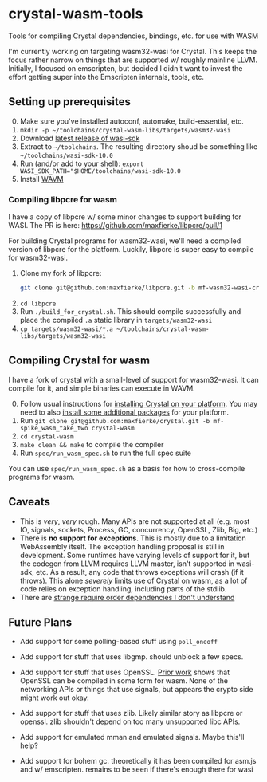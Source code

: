 # crystal-wasm-tools
Tools for compiling Crystal dependencies, bindings, etc. for use with WASM

I'm currently working on targeting wasm32-wasi for Crystal. This keeps the focus
rather narrow on things that are supported w/ roughly mainline LLVM. Initially,
I focused on emscripten, but decided I didn't want to invest the effort getting
super into the Emscripten internals, tools, etc.

## Setting up prerequisites

0. Make sure you've installed autoconf, automake, build-essential, etc.
1. `mkdir -p ~/toolchains/crystal-wasm-libs/targets/wasm32-wasi`
2. Download [latest release of wasi-sdk](https://github.com/WebAssembly/wasi-sdk/releases)
3. Extract to `~/toolchains`. The resulting directory shoud be something like `~/toolchains/wasi-sdk-10.0`
4. Run (and/or add to your shell): `export WASI_SDK_PATH="$HOME/toolchains/wasi-sdk-10.0`
5. Install [WAVM](https://github.com/WAVM/WAVM)

### Compiling libpcre for wasm

I have a copy of libpcre w/ some minor changes to support building for WASI. The
PR is here: https://github.com/maxfierke/libpcre/pull/1

For building Crystal programs for wasm32-wasi, we'll need a compiled version of
libpcre for the platform. Luckily, libpcre is super easy to compile for wasm32-wasi.

1. Clone my fork of libpcre:
   ```sh
   git clone git@github.com:maxfierke/libpcre.git -b mf-wasm32-wasi-cross-compile
   ```
2. `cd libpcre`
3. Run `./build_for_crystal.sh`. This should compile successfully and place the
   compiled `.a` static library in `targets/wasm32-wasi`
4. `cp targets/wasm32-wasi/*.a ~/toolchains/crystal-wasm-libs/targets/wasm32-wasi`

## Compiling Crystal for wasm

I have a fork of crystal with a small-level of support for wasm32-wasi. It can
compile for it, and simple binaries can execute in WAVM.

0. Follow usual instructions for [installing Crystal on your platform](https://crystal-lang.org/install/). You may need
   to also [install some additional packages](https://github.com/crystal-lang/crystal/wiki/All-required-libraries)
   for your platform.
1. Run `git clone git@github.com:maxfierke/crystal.git -b mf-spike_wasm_take_two crystal-wasm`
2. `cd crystal-wasm`
3. `make clean && make` to compile the compiler
4. Run `spec/run_wasm_spec.sh` to run the full spec suite

You can use `spec/run_wasm_spec.sh` as a basis for how to cross-compile programs
for wasm.

## Caveats

* This is _very_, _very_ rough. Many APIs are not supported at all (e.g.
  most IO, signals, sockets, Process, GC, concurrency, OpenSSL, Zlib, Big, etc.)
* There is **no support for exceptions**. This is mostly due to a limitation
  WebAssembly itself. The exception handling proposal is still in development.
  Some runtimes have varying levels of support for it, but the codegen from LLVM
  requires LLVM master, isn't supported in wasi-sdk, etc. As a result, any code
  that throws exceptions will crash (if it throws). This alone _severely_ limits
  use of Crystal on wasm, as a lot of code relies on exception handling, including
  parts of the stdlib.
* There are [strange require order dependencies I don't understand](https://github.com/maxfierke/crystal/commit/56a6a148853ef26f52c0ebfd7cfe08887ec9e88f)

## Future Plans

* Add support for some polling-based stuff using `poll_oneoff`

* Add support for stuff that uses libgmp. should unblock a few specs.

* Add support for stuff that uses OpenSSL. [Prior work](https://github.com/wapm-packages/OpenSSL) shows
  that OpenSSL can be compiled in some form for wasm. None of the networking APIs
  or things that use signals, but appears the crypto side might work out okay.

* Add support for stuff that uses zlib. Likely similar story as libpcre or openssl.
  zlib shouldn't depend on too many unsupported libc APIs.

* Add support for emulated mman and emulated signals. Maybe this'll help?

* Add support for bohem gc. theoretically it has been compiled for asm.js and w/
  emscripten. remains to be seen if there's enough there for wasi
